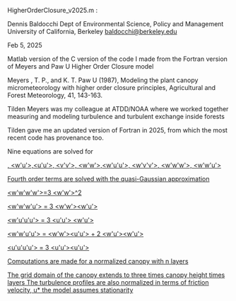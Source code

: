 HigherOrderClosure_v2025.m : 

Dennis Baldocchi
Dept of Environmental Science, Policy and Management
University of California, Berkeley
baldocchi@berkeley.edu


Feb 5, 2025

Matlab version of the C version of the code I made from the Fortran version 
of Meyers and Paw U Higher Order Closure model

Meyers , T. P., and K. T. Paw U (1987), 
Modeling the plant canopy micrometeorology with higher order 
closure principles, Agricultural and Forest Meteorology, 41, 143-163.

Tilden Meyers was my colleague at ATDD/NOAA where we worked together measuring and modeling
turbulence and turbulent exchange inside forests

Tilden gave me an updated version of Fortran in 2025, from which the most recent code has provenance too.

Nine equations are solved for
 
<u>, <w'u'>,<u'u'>, <v'v'>, <w'w'>,<w'u'u'>, <w'v'v'>, <w'w'w'>, <w'w'u'>
 
Fourth order terms are solved with the quasi-Gaussian approximation
 
<w'w'w'w'>=3 <w'w'>^2

<w'w'w'u'> = 3 <w'w'><w'u'>
 
<w'u'u'u'> = 3 <u'u'> <w'u'>
 
<w'w'u'u'> = <w'w'><u'u'> + 2 <w'u'><w'u'>
 
<u'u'u'u'> = 3 <u'u'><u'u'>
 
Computations are made for a normalized canopy with n layers

The grid domain of the canopy extends to three times canopy height times layers
The turbulence profiles are also normalized in terms of friction velocity, u*
the model assumes stationarity


